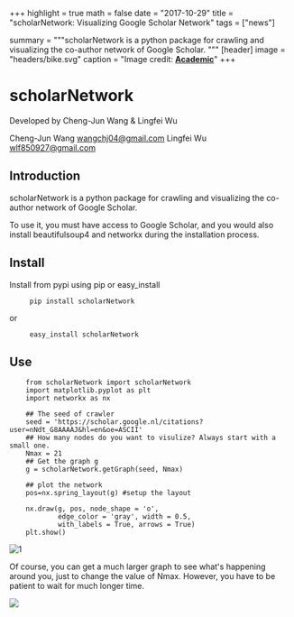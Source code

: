 
+++
highlight = true
math = false
date = "2017-10-29"
title = "scholarNetwork: Visualizing Google Scholar Network"
tags = ["news"]

summary = """scholarNetwork is a python package for crawling and visualizing the co-author network of Google Scholar.
"""
[header]
image = "headers/bike.svg"
caption = "Image credit: [**Academic**](https://github.com/gcushen/hugo-academic/)"
+++


# scholarNetwork

Developed by Cheng-Jun Wang & Lingfei Wu

Cheng-Jun Wang wangchj04@gmail.com
Lingfei Wu wlf850927@gmail.com

## Introduction

scholarNetwork is a python package for crawling and visualizing the co-author network of Google Scholar.

To use it, you must have access to Google Scholar, and you would also install beautifulsoup4 and networkx during the installation process.

## Install
Install from pypi using pip or easy_install

	     pip install scholarNetwork

or

	     easy_install scholarNetwork

## Use

    	from scholarNetwork import scholarNetwork
    	import matplotlib.pyplot as plt
    	import networkx as nx

    	## The seed of crawler
    	seed = 'https://scholar.google.nl/citations?user=nNdt_G8AAAAJ&hl=en&oe=ASCII'
    	## How many nodes do you want to visulize? Always start with a small one.
    	Nmax = 21
    	## Get the graph g
    	g = scholarNetwork.getGraph(seed, Nmax)

    	## plot the network
    	pos=nx.spring_layout(g) #setup the layout

    	nx.draw(g, pos, node_shape = 'o',
    			edge_color = 'gray', width = 0.5,
    			with_labels = True, arrows = True)
    	plt.show()



![1](/img/qiniu/example.png)

Of course, you can get a much larger graph to see what's happening around you, just to change the value of Nmax. However, you have to be patient to wait for much longer time.

![](/img/qiniu/ego300large.png)
